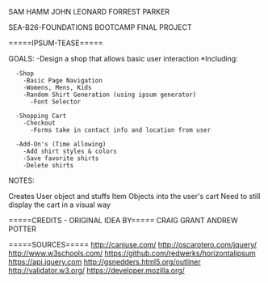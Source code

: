 SAM HAMM
JOHN LEONARD
FORREST PARKER

SEA-B26-FOUNDATIONS BOOTCAMP
FINAL PROJECT

=====IPSUM-TEASE=====

GOALS:
  -Design a shop that allows basic user interaction
    *Including:

      -Shop
        -Basic Page Navigation
        -Womens, Mens, Kids
        -Random Shirt Generation (using ipsum generator)
          -Font Selector

      -Shopping Cart
        -Checkout
          -Forms take in contact info and location from user

      -Add-On's (Time allowing)
        -Add shirt styles & colors
        -Save favorite shirts
        -Delete shirts

NOTES:

Creates User object and stuffs Item Objects into the user's cart
Need to still display the cart in a visual way


=====CREDITS - ORIGINAL IDEA BY=====
CRAIG GRANT
ANDREW POTTER

=====SOURCES=====
http://caniuse.com/
http://oscarotero.com/jquery/
http://www.w3schools.com/
https://github.com/redwerks/horizontalipsum
https://api.jquery.com
http://gsnedders.html5.org/outliner
http://validator.w3.org/
https://developer.mozilla.org/
